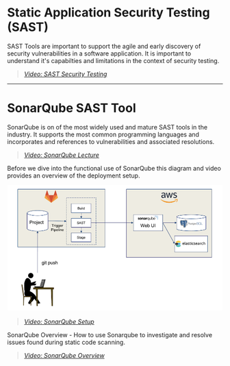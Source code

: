 # Static Application Security Testing (SAST)

SAST Tools are important to support the agile and early discovery of security vulnerabilities in a software application.  It is important to understand it's capabilties and limitations in the context of security testing.
> [*Video: SAST Security Testing*](https://auburn.hosted.panopto.com/Panopto/Pages/Viewer.aspx?id=f0afb744-4469-4429-abff-aeac00f7cf7e)

---

# SonarQube SAST Tool 

SonarQube is on of the most widely used and mature SAST tools in the industry.  It supports the most common programming languages and incorporates and references to vulnerabilities and associated resolutions.  

> [*Video: SonarQube Lecture*](https://auburn.hosted.panopto.com/Panopto/Pages/Viewer.aspx?id=7887c8d8-16d2-4346-bfaa-aeac01212eda) 

Before we dive into the functional use of SonarQube this diagram and video provides an overview of the deployment setup.

![img.png](img/sonarqube-setup.png)

> [*Video: SonarQube Setup*](https://auburn.hosted.panopto.com/Panopto/Pages/Viewer.aspx?id=d4306e17-27dd-4271-8475-aeac01021639)


SonarQube Overview - How to use Sonarqube to investigate and resolve issues found during static code scanning.

> [*Video: SonarQube Overview*](https://auburn.hosted.panopto.com/Panopto/Pages/Viewer.aspx?id=7887c8d8-16d2-4346-bfaa-aeac01212eda)

    
